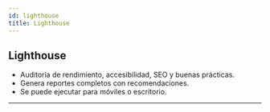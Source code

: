 ```yaml
---
id: lighthouse
title: Lighthouse
---
```

## Lighthouse

- Auditoría de rendimiento, accesibilidad, SEO y buenas prácticas.
- Genera reportes completos con recomendaciones.
- Se puede ejecutar para móviles o escritorio.

---